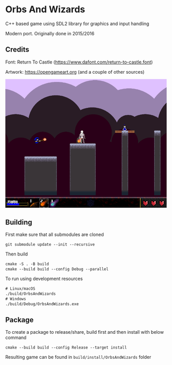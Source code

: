 # Orbs And Wizards

C++ based game using SDL2 library for graphics and input handling

Modern port. Originally done in 2015/2016

## Credits

Font: Return To Castle (https://www.dafont.com/return-to-castle.font)

Artwork: https://opengameart.org (and a couple of other sources)


![In-Game Screenshot](screens/screenshot1.png)

## Building

First make sure that all submodules are cloned

```
git submodule update --init --recursive
```

Then build
```
cmake -S . -B build
cmake --build build --config Debug --parallel
```

To run using development resources
```
# Linux/macOS
./build/OrbsAndWizards
# Windows
./build/Debug/OrbsAndWizards.exe
```

## Package

To create a package to release/share, build first and then install with below command
```
cmake --build build --config Release --target install
```

Resulting game can be found in `build/install/OrbsAndWizards` folder
